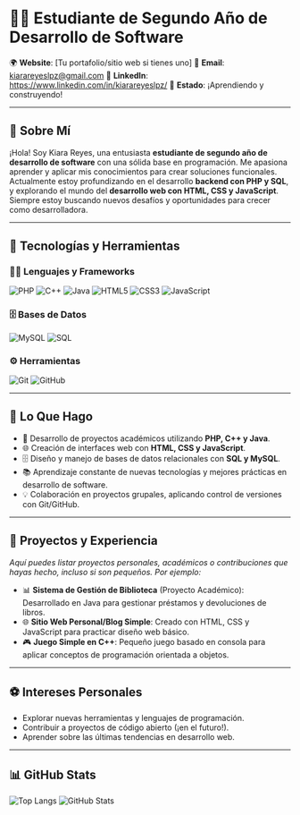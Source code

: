 
# 👩‍💻 Estudiante de Segundo Año de Desarrollo de Software

🌍 **Website**: [Tu portafolio/sitio web si tienes uno] 
📧 **Email**: kiarareyeslpz@gmail.com 
💬 **LinkedIn**: https://www.linkedin.com/in/kiarareyeslpz/
🚀 **Estado**: ¡Aprendiendo y construyendo!

---

## 🧠 Sobre Mí

¡Hola! Soy Kiara Reyes, una entusiasta **estudiante de segundo año de desarrollo de software** con una sólida base en programación. Me apasiona aprender y aplicar mis conocimientos para crear soluciones funcionales. Actualmente estoy profundizando en el desarrollo **backend con PHP y SQL**, y explorando el mundo del **desarrollo web con HTML, CSS y JavaScript**. Siempre estoy buscando nuevos desafíos y oportunidades para crecer como desarrolladora.

---

## 🧰 Tecnologías y Herramientas

### 👨‍💻 Lenguajes y Frameworks
![PHP](https://img.shields.io/badge/PHP-777BB4?style=flat-square&logo=php&logoColor=white)
![C++](https://img.shields.io/badge/C%2B%2B-00599C?style=flat-square&logo=c%2B%2B&logoColor=white)
![Java](https://img.shields.io/badge/Java-ED8B00?style=flat-square&logo=java&logoColor=white)
![HTML5](https://img.shields.io/badge/HTML5-E34F26?style=flat-square&logo=html5&logoColor=white)
![CSS3](https://img.shields.io/badge/CSS3-1572B6?style=flat-square&logo=css3&logoColor=white)
![JavaScript](https://img.shields.io/badge/JavaScript-F7DF1E?style=flat-square&logo=javascript&logoColor=black)

### 🗄️ Bases de Datos
![MySQL](https://img.shields.io/badge/MySQL-4479A1?style=flat-square&logo=mysql&logoColor=white)
![SQL](https://img.shields.io/badge/SQL-4479A1?style=flat-square&logo=mysql&logoColor=white)

### ⚙️ Herramientas
![Git](https://img.shields.io/badge/Git-F05032?style=flat-square&logo=git&logoColor=white)
![GitHub](https://img.shields.io/badge/GitHub-181717?style=flat-square&logo=github&logoColor=white)

---

## 🧩 Lo Que Hago

- 🚀 Desarrollo de proyectos académicos utilizando **PHP, C++ y Java**.
- 🌐 Creación de interfaces web con **HTML, CSS y JavaScript**.
- 🗄️ Diseño y manejo de bases de datos relacionales con **SQL y MySQL**.
- 📚 Aprendizaje constante de nuevas tecnologías y mejores prácticas en desarrollo de software.
- 💡 Colaboración en proyectos grupales, aplicando control de versiones con Git/GitHub.

---

## 💼 Proyectos y Experiencia

_Aquí puedes listar proyectos personales, académicos o contribuciones que hayas hecho, incluso si son pequeños. Por ejemplo:_

- 📊 **Sistema de Gestión de Biblioteca** (Proyecto Académico): Desarrollado en Java para gestionar préstamos y devoluciones de libros.
- 🌐 **Sitio Web Personal/Blog Simple**: Creado con HTML, CSS y JavaScript para practicar diseño web básico.
- 🎮 **Juego Simple en C++**: Pequeño juego basado en consola para aplicar conceptos de programación orientada a objetos.

---

## ⚽ Intereses Personales

- Explorar nuevas herramientas y lenguajes de programación.
- Contribuir a proyectos de código abierto (¡en el futuro!).
- Aprender sobre las últimas tendencias en desarrollo web.

---

## 📊 GitHub Stats

![Top Langs](https://github-readme-stats.vercel.app/api/top-langs/?username=[TU_USUARIO_GITHUB]&layout=compact&theme=default)
![GitHub Stats](https://github-readme-stats.vercel.app/api?username=[TU_USUARIO_GITHUB]&show_icons=true&theme=default)

```
